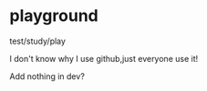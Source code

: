 # playground
test/study/play

I don't know why I use github,just everyone use it!

Add nothing in dev?
